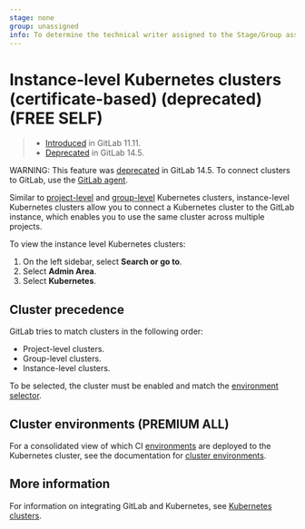 ```yaml
---
stage: none
group: unassigned
info: To determine the technical writer assigned to the Stage/Group associated with this page, see https://about.gitlab.com/handbook/product/ux/technical-writing/#assignments
---
```


# Instance-level Kubernetes clusters (certificate-based) (deprecated) **(FREE SELF)**

> - [Introduced](https://gitlab.com/gitlab-org/gitlab-foss/-/issues/39840) in GitLab 11.11.
> - [Deprecated](https://gitlab.com/groups/gitlab-org/configure/-/epics/8) in GitLab 14.5.

WARNING:
This feature was [deprecated](https://gitlab.com/groups/gitlab-org/configure/-/epics/8) in GitLab 14.5. To connect clusters to GitLab,
use the [GitLab agent](../../clusters/agent/index.md).

Similar to [project-level](../../project/clusters/index.md)
and [group-level](../../group/clusters/index.md) Kubernetes clusters,
instance-level Kubernetes clusters allow you to connect a Kubernetes cluster to
the GitLab instance, which enables you to use the same cluster across multiple
projects.

To view the instance level Kubernetes clusters:

1. On the left sidebar, select **Search or go to**.
1. Select **Admin Area**.
1. Select **Kubernetes**.

## Cluster precedence

GitLab tries to match clusters in the following order:

- Project-level clusters.
- Group-level clusters.
- Instance-level clusters.

To be selected, the cluster must be enabled and
match the [environment selector](../../../ci/environments/index.md#limit-the-environment-scope-of-a-cicd-variable).

## Cluster environments **(PREMIUM ALL)**

For a consolidated view of which CI [environments](../../../ci/environments/index.md)
are deployed to the Kubernetes cluster, see the documentation for
[cluster environments](../../clusters/environments.md).

## More information

For information on integrating GitLab and Kubernetes, see
[Kubernetes clusters](../../infrastructure/clusters/index.md).
